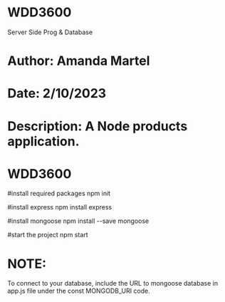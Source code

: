 # WDD3600
Server Side Prog &amp; Database

# Author: Amanda Martel
# Date: 2/10/2023
# Description: A Node products application. 
# WDD3600

#install required packages 
npm init 

#install express
npm install express

#install mongoose
npm install --save mongoose 

#start the project
npm start 

# NOTE: 
To connect to your database, include the URL to mongoose database in app.js file 
under the const MONGODB_URI code. 
